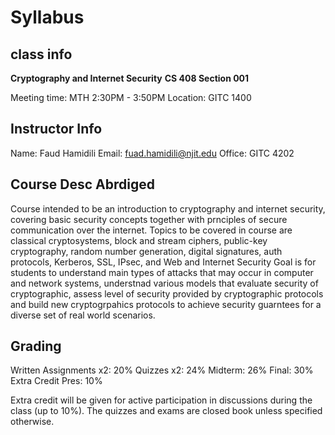 
# Syllabus

## class info
**Cryptography and Internet Security**
**CS 408 Section 001**

Meeting time:   MTH 2:30PM - 3:50PM
Location:       GITC 1400

## Instructor Info
Name:           Faud Hamidili
Email:          fuad.hamidili@njit.edu
Office:         GITC 4202 

## Course Desc Abrdiged
Course intended to be an introduction to cryptography and internet security, covering basic security concepts together with prnciples of secure communication over the internet. 
Topics to be covered in course are classical cryptosystems, block and stream ciphers, public-key cryptography, random number generation, digital signatures, auth protocols, Kerberos, SSL, IPsec, and Web and Internet Security
Goal is for students to understand main types of attacks that may occur in computer and network systems, understnad various models that evaluate security of cryptographic, assess level of security provided by cryptographic protocols and build new cryptogrpahics protocols to achieve security guarntees for a diverse set of real world scenarios. 

## Grading

Written Assignments x2:     20%
Quizzes x2:                 24%
Midterm:                    26%
Final:                      30%
Extra Credit Pres:          10%

Extra credit will be given for active participation in discussions during the class (up to 10%). The quizzes and exams are closed book unless specified otherwise.
